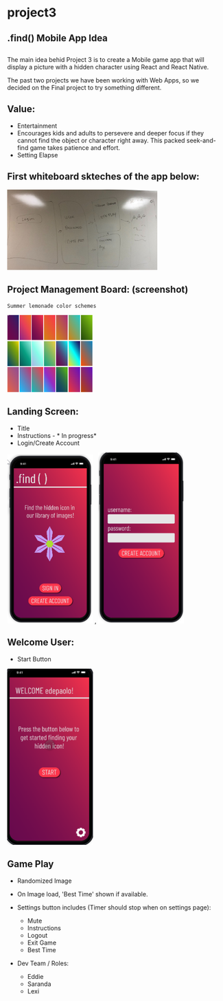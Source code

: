 # project3

## .find() Mobile App Idea <h2>

The main idea behid Project 3 is to create a Mobile game app that will display a picture with a hidden character using React and React Native.

The past two projects we have been working with Web Apps, so we decided on the Final project to try something different.

## Value:
* Entertainment
* Encourages kids and adults to persevere and deeper focus if they cannot find the object or character right away. This packed seek-and-find game takes patience and effort.
* Setting Elapse 


## First whiteboard skteches of the app below: 

<img src="images/sketch.jpg" width="350">



## Project Management Board: (screenshot)
    Summer lemonade color schemes

<img src="images/gardients.png" width="200">



## Landing Screen:
* Title
* Instructions - * In progress* 
* Login/Create Account

<img src="images/welcome.png" width="200"> , <img src="images/create.png" width="200"> 

## Welcome User:
* Start Button

<img src="images/Start.png" width="200"> 

## Game Play
* Randomized Image 
* On Image load, 'Best Time' shown if available. 
* Settings button includes (Timer should stop when on settings page): 
    - Mute
    - Instructions
    - Logout
    - Exit Game
    - Best Time
    

* Dev Team / Roles: 
   * Eddie
   * Saranda
   * Lexi
